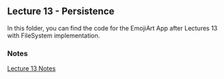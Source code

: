 ## Lecture 13 - Persistence

In this folder, you can find the code for the EmojiArt App after Lectures 13 with FileSystem implementation.

### Notes

[Lecture 13 Notes](https://github.com/sk-ruban/CS193p/blob/master/Lecture%20Notes/09%20-%20Data%20Flow.md)

